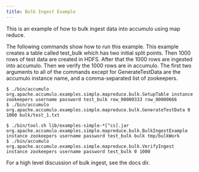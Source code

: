 ```yaml
---
title: Bulk Ingest Example
---
```


This is an example of how to bulk ingest data into accumulo using map reduce.

The following commands show how to run this example.  This example creates a
table called test_bulk which has two initial split points. Then 1000 rows of
test data are created in HDFS. After that the 1000 rows are ingested into
accumulo.  Then we verify the 1000 rows are in accumulo. The
first two arguments to all of the commands except for GenerateTestData are the
accumulo instance name, and a comma-separated list of zookeepers.

    $ ./bin/accumulo org.apache.accumulo.examples.simple.mapreduce.bulk.SetupTable instance zookeepers username password test_bulk row_00000333 row_00000666
    $ ./bin/accumulo org.apache.accumulo.examples.simple.mapreduce.bulk.GenerateTestData 0 1000 bulk/test_1.txt
    
    $ ./bin/tool.sh lib/examples-simple-*[^cs].jar org.apache.accumulo.examples.simple.mapreduce.bulk.BulkIngestExample instance zookeepers username password test_bulk bulk tmp/bulkWork
    $ ./bin/accumulo org.apache.accumulo.examples.simple.mapreduce.bulk.VerifyIngest instance zookeepers username password test_bulk 0 1000

For a high level discussion of bulk ingest, see the docs dir.
